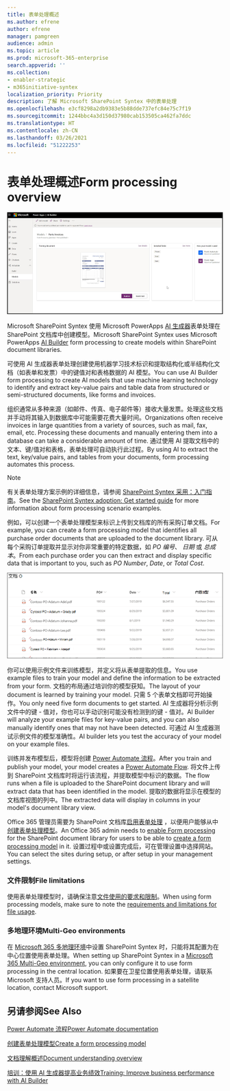 ```yaml
---
title: 表单处理概述
ms.author: efrene
author: efrene
manager: pamgreen
audience: admin
ms.topic: article
ms.prod: microsoft-365-enterprise
search.appverid: ''
ms.collection:
- enabler-strategic
- m365initiative-syntex
localization_priority: Priority
description: 了解 Microsoft SharePoint Syntex 中的表单处理
ms.openlocfilehash: e3cf8298a2db9383e5b88dde737efc84e75c7f19
ms.sourcegitcommit: 1244bbc4a3d150d37980cab153505ca462fa7ddc
ms.translationtype: HT
ms.contentlocale: zh-CN
ms.lasthandoff: 03/26/2021
ms.locfileid: "51222253"
---
```

# <a name="form-processing-overview"></a><span data-ttu-id="38e2d-103">表单处理概述</span><span class="sxs-lookup"><span data-stu-id="38e2d-103">Form processing overview</span></span>

 ![AI 生成器](../media/content-understanding/ai-builder.png)</br>

<span data-ttu-id="38e2d-105">Microsoft SharePoint Syntex 使用 Microsoft PowerApps [AI 生成器](/ai-builder/overview)表单处理在 SharePoint 文档库中创建模型。</span><span class="sxs-lookup"><span data-stu-id="38e2d-105">Microsoft SharePoint Syntex uses Microsoft PowerApps [AI Builder](/ai-builder/overview) form processing to create models within SharePoint document libraries.</span></span>

<span data-ttu-id="38e2d-106">可使用 AI 生成器表单处理创建使用机器学习技术标识和提取结构化或半结构化文档（如表单和发票）中的键值对和表格数据的 AI 模型。</span><span class="sxs-lookup"><span data-stu-id="38e2d-106">You can use AI Builder form processing to create AI models that use machine learning technology to identify and extract key-value pairs and table data from structured or semi-structured  documents, like forms and invoices.</span></span>

<span data-ttu-id="38e2d-107">组织通常从多种来源（如邮件、传真、电子邮件等）接收大量发票。处理这些文档并手动将其输入到数据库中可能需要花费大量时间。</span><span class="sxs-lookup"><span data-stu-id="38e2d-107">Organizations often receive invoices in large quantities from a variety of sources, such as mail, fax, email, etc. Processing these documents and manually entering them into a database can take a considerable amount of time.</span></span> <span data-ttu-id="38e2d-108">通过使用 AI 提取文档中的文本、键/值对和表格，表单处理可自动执行此过程。</span><span class="sxs-lookup"><span data-stu-id="38e2d-108">By using AI to extract the text, key/value pairs, and tables from your documents, form processing automates this process.</span></span> 

> [!NOTE]
> <span data-ttu-id="38e2d-109">有关表单处理方案示例的详细信息，请参阅 [SharePoint Syntex 采用：入门指南](./adoption-getstarted.md)。</span><span class="sxs-lookup"><span data-stu-id="38e2d-109">See the [SharePoint Syntex adoption: Get started guide](./adoption-getstarted.md) for more information about form processing scenario examples.</span></span>

<span data-ttu-id="38e2d-110">例如，可以创建一个表单处理模型来标识上传到文档库的所有采购订单文档。</span><span class="sxs-lookup"><span data-stu-id="38e2d-110">For example, you can create a form processing model that identifies all purchase order documents that are uploaded to the document library.</span></span> <span data-ttu-id="38e2d-111">可从每个采购订单提取并显示对你非常重要的特定数据，如 *PO 编号*、 *日期* 或 *总成本*。</span><span class="sxs-lookup"><span data-stu-id="38e2d-111">From each purchase order you can then extract and display specific data that is important to you, such as *PO Number*, *Date*, or *Total Cost*.</span></span>

![文档库视图](../media/content-understanding/doc-lib-done.png)</br>  

<span data-ttu-id="38e2d-113">你可以使用示例文件来训练模型，并定义将从表单提取的信息。</span><span class="sxs-lookup"><span data-stu-id="38e2d-113">You use example files to train your model and define the information to be extracted from your form.</span></span> <span data-ttu-id="38e2d-114">文档的布局通过培训你的模型获知。</span><span class="sxs-lookup"><span data-stu-id="38e2d-114">The layout of your document is learned by training your model.</span></span> <span data-ttu-id="38e2d-115">只需 5 个表单文档即可开始操作。</span><span class="sxs-lookup"><span data-stu-id="38e2d-115">You only need five form documents to get started.</span></span> <span data-ttu-id="38e2d-116">AI 生成器将分析示例文件中的键 - 值对，你也可以手动识别可能没有检测到的键 - 值对。</span><span class="sxs-lookup"><span data-stu-id="38e2d-116">AI Builder will analyze your example files for key-value pairs, and you can also manually identify ones that may not have been detected.</span></span>  <span data-ttu-id="38e2d-117">可通过 AI 生成器测试示例文件的模型准确性。</span><span class="sxs-lookup"><span data-stu-id="38e2d-117">AI builder lets you test the accuracy of your model on your example files.</span></span>

<span data-ttu-id="38e2d-118">训练并发布模型后，模型将创建 [Power Automate 流程](/power-automate/getting-started)。</span><span class="sxs-lookup"><span data-stu-id="38e2d-118">After you train and publish your model, your model creates a [Power Automate Flow](/power-automate/getting-started).</span></span> <span data-ttu-id="38e2d-119">将文件上传到 SharePoint 文档库时将运行该流程，并提取模型中标识的数据。</span><span class="sxs-lookup"><span data-stu-id="38e2d-119">The flow runs when a file is uploaded to the SharePoint document library and will extract data that has been identified in the model.</span></span> <span data-ttu-id="38e2d-120">提取的数据将显示在模型的文档库视图的列中。</span><span class="sxs-lookup"><span data-stu-id="38e2d-120">The extracted data will display in columns in your model's document library view.</span></span>

<span data-ttu-id="38e2d-121">Office 365 管理员需要为 SharePoint 文档库[启用表单处理](./set-up-content-understanding.md) ，以便用户能够从中 [创建表单处理模型](create-a-form-processing-model.md)。</span><span class="sxs-lookup"><span data-stu-id="38e2d-121">An Office 365 admin needs to [enable Form processing](./set-up-content-understanding.md) for the SharePoint document library for users to be able to [create a form processing model](create-a-form-processing-model.md) in it.</span></span> <span data-ttu-id="38e2d-122">设置过程中或设置完成后，可在管理设置中选择网站。</span><span class="sxs-lookup"><span data-stu-id="38e2d-122">You can select the sites during setup, or after setup in your management settings.</span></span>

### <a name="file-limitations"></a><span data-ttu-id="38e2d-123">文件限制</span><span class="sxs-lookup"><span data-stu-id="38e2d-123">File limitations</span></span>

<span data-ttu-id="38e2d-124">使用表单处理模型时，请确保注意[文件使用的要求和限制](/ai-builder/form-processing-model-requirements)。</span><span class="sxs-lookup"><span data-stu-id="38e2d-124">When using form processing models, make sure to note the [requirements and limitations for file usage](/ai-builder/form-processing-model-requirements).</span></span>

### <a name="multi-geo-environments"></a><span data-ttu-id="38e2d-125">多地理环境</span><span class="sxs-lookup"><span data-stu-id="38e2d-125">Multi-Geo environments</span></span>

<span data-ttu-id="38e2d-126">在 [Microsoft 365 多地理环境](../enterprise/microsoft-365-multi-geo.md)中设置 SharePoint Syntex 时，只能将其配置为在中心位置使用表单处理。</span><span class="sxs-lookup"><span data-stu-id="38e2d-126">When setting up SharePoint Syntex in a [Microsoft 365 Multi-Geo environment](../enterprise/microsoft-365-multi-geo.md), you can only configure it to use form processing in the central location.</span></span> <span data-ttu-id="38e2d-127">如果要在卫星位置使用表单处理，请联系 Microsoft 支持人员。</span><span class="sxs-lookup"><span data-stu-id="38e2d-127">If you want to use form processing in a satellite location, contact Microsoft support.</span></span>






## <a name="see-also"></a><span data-ttu-id="38e2d-128">另请参阅</span><span class="sxs-lookup"><span data-stu-id="38e2d-128">See Also</span></span>
  
[<span data-ttu-id="38e2d-129">Power Automate 流程</span><span class="sxs-lookup"><span data-stu-id="38e2d-129">Power Automate documentation</span></span>](/power-automate/)

[<span data-ttu-id="38e2d-130">创建表单处理模型</span><span class="sxs-lookup"><span data-stu-id="38e2d-130">Create a form processing model</span></span>](create-a-form-processing-model.md)

[<span data-ttu-id="38e2d-131">文档理解概述</span><span class="sxs-lookup"><span data-stu-id="38e2d-131">Document understanding overview</span></span>](document-understanding-overview.md)

[<span data-ttu-id="38e2d-132">培训：使用 AI 生成器提高业务绩效</span><span class="sxs-lookup"><span data-stu-id="38e2d-132">Training: Improve business performance with AI Builder</span></span>](/learn/paths/improve-business-performance-ai-builder/?source=learn)